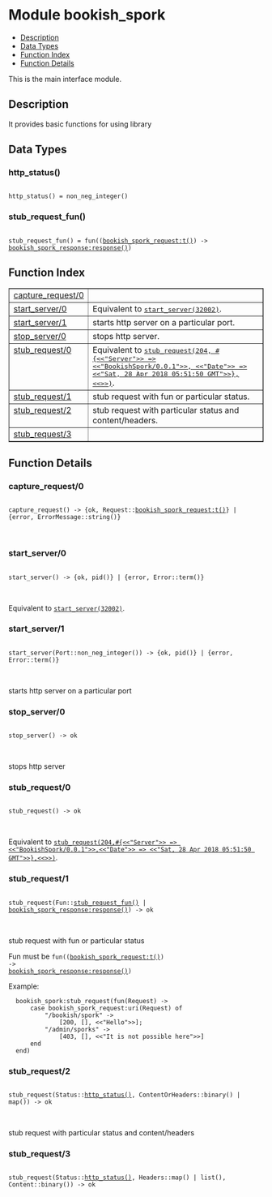 

# Module bookish_spork #
* [Description](#description)
* [Data Types](#types)
* [Function Index](#index)
* [Function Details](#functions)

This is the main interface module.

<a name="description"></a>

## Description ##
It provides basic functions for using library

<a name="types"></a>

## Data Types ##




### <a name="type-http_status">http_status()</a> ###


<pre><code>
http_status() = non_neg_integer()
</code></pre>




### <a name="type-stub_request_fun">stub_request_fun()</a> ###


<pre><code>
stub_request_fun() = fun((<a href="bookish_spork_request.md#type-t">bookish_spork_request:t()</a>) -&gt; <a href="bookish_spork_response.md#type-response">bookish_spork_response:response()</a>)
</code></pre>

<a name="index"></a>

## Function Index ##


<table width="100%" border="1" cellspacing="0" cellpadding="2" summary="function index"><tr><td valign="top"><a href="#capture_request-0">capture_request/0</a></td><td></td></tr><tr><td valign="top"><a href="#start_server-0">start_server/0</a></td><td>Equivalent to <a href="#start_server-1"><tt>start_server(32002)</tt></a>.</td></tr><tr><td valign="top"><a href="#start_server-1">start_server/1</a></td><td>starts http server on a particular port.</td></tr><tr><td valign="top"><a href="#stop_server-0">stop_server/0</a></td><td>stops http server.</td></tr><tr><td valign="top"><a href="#stub_request-0">stub_request/0</a></td><td>Equivalent to <a href="#stub_request-3"><tt>stub_request(204,
#{&lt;&lt;"Server"&gt;&gt; =&gt; &lt;&lt;"BookishSpork/0.0.1"&gt;&gt;,
&lt;&lt;"Date"&gt;&gt; =&gt; &lt;&lt;"Sat, 28 Apr 2018 05:51:50 GMT"&gt;&gt;},
&lt;&lt;&gt;&gt;)</tt></a>.</td></tr><tr><td valign="top"><a href="#stub_request-1">stub_request/1</a></td><td>stub request with fun or particular status.</td></tr><tr><td valign="top"><a href="#stub_request-2">stub_request/2</a></td><td>stub request with particular status and content/headers.</td></tr><tr><td valign="top"><a href="#stub_request-3">stub_request/3</a></td><td></td></tr></table>


<a name="functions"></a>

## Function Details ##

<a name="capture_request-0"></a>

### capture_request/0 ###

<pre><code>
capture_request() -&gt; {ok, Request::<a href="bookish_spork_request.md#type-t">bookish_spork_request:t()</a>} | {error, ErrorMessage::string()}
</code></pre>
<br />

<a name="start_server-0"></a>

### start_server/0 ###

<pre><code>
start_server() -&gt; {ok, pid()} | {error, Error::term()}
</code></pre>
<br />

Equivalent to [`start_server(32002)`](#start_server-1).

<a name="start_server-1"></a>

### start_server/1 ###

<pre><code>
start_server(Port::non_neg_integer()) -&gt; {ok, pid()} | {error, Error::term()}
</code></pre>
<br />

starts http server on a particular port

<a name="stop_server-0"></a>

### stop_server/0 ###

<pre><code>
stop_server() -&gt; ok
</code></pre>
<br />

stops http server

<a name="stub_request-0"></a>

### stub_request/0 ###

<pre><code>
stub_request() -&gt; ok
</code></pre>
<br />

Equivalent to [`stub_request(204,#{<<"Server">> => <<"BookishSpork/0.0.1">>,<<"Date">> => <<"Sat, 28 Apr 2018 05:51:50 GMT">>},<<>>)`](#stub_request-3).

<a name="stub_request-1"></a>

### stub_request/1 ###

<pre><code>
stub_request(Fun::<a href="#type-stub_request_fun">stub_request_fun()</a> | <a href="bookish_spork_response.md#type-response">bookish_spork_response:response()</a>) -&gt; ok
</code></pre>
<br />

stub request with fun or particular status

Fun must be <code>fun((<a href="bookish_spork_request.md#type-t">bookish_spork_request:t()</a>) -> <a href="bookish_spork_response.md#type-response">bookish_spork_response:response()</a>)</code>

Example:

```
  bookish_spork:stub_request(fun(Request) ->
      case bookish_spork_request:uri(Request) of
          "/bookish/spork" ->
              [200, [], <<"Hello">>];
          "/admin/sporks" ->
              [403, [], <<"It is not possible here">>]
      end
  end)
```


<a name="stub_request-2"></a>

### stub_request/2 ###

<pre><code>
stub_request(Status::<a href="#type-http_status">http_status()</a>, ContentOrHeaders::binary() | map()) -&gt; ok
</code></pre>
<br />

stub request with particular status and content/headers

<a name="stub_request-3"></a>

### stub_request/3 ###

<pre><code>
stub_request(Status::<a href="#type-http_status">http_status()</a>, Headers::map() | list(), Content::binary()) -&gt; ok
</code></pre>
<br />

